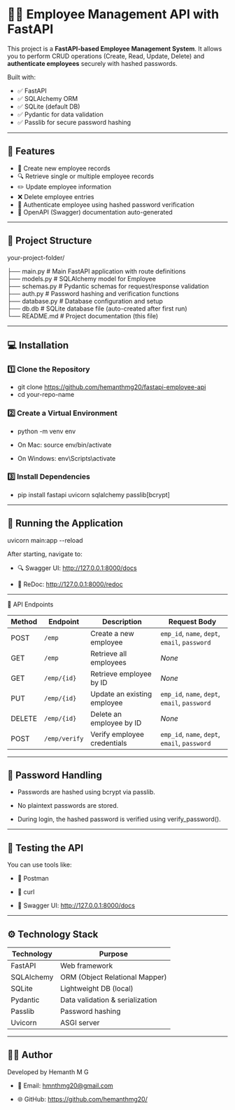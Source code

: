 # 🧑‍💼 Employee Management API with FastAPI

This project is a **FastAPI-based Employee Management System**. It allows you to perform CRUD operations (Create, Read, Update, Delete) and **authenticate employees** securely with hashed passwords.

Built with:
- ✅ FastAPI
- ✅ SQLAlchemy ORM
- ✅ SQLite (default DB)
- ✅ Pydantic for data validation
- ✅ Passlib for secure password hashing

---

## 📌 Features

- 🚀 Create new employee records
- 🔍 Retrieve single or multiple employee records
- ✏️ Update employee information
- ❌ Delete employee entries
- 🔐 Authenticate employee using hashed password verification
- 📄 OpenAPI (Swagger) documentation auto-generated

---

## 📁 Project Structure

your-project-folder/

├── main.py # Main FastAPI application with route definitions    
├── models.py # SQLAlchemy model for Employee    
├── schemas.py # Pydantic schemas for request/response validation                                                                                                             
├── auth.py # Password hashing and verification functions                                                                                                                     
├── database.py # Database configuration and setup                                                                                                                            
├── db.db # SQLite database file (auto-created after first run)  
└── README.md # Project documentation (this file)                                                                                                                             

---

## 💻 Installation

### 1️⃣ Clone the Repository

- git clone https://github.com/hemanthmg20/fastapi-employee-api
- cd your-repo-name

### 2️⃣ Create a Virtual Environment

- python -m venv env

- On Mac: source env/bin/activate

- On Windows: env\Scripts\activate

### 3️⃣ Install Dependencies

- pip install fastapi uvicorn sqlalchemy passlib[bcrypt]

---

## 🚀 Running the Application

uvicorn main:app --reload

After starting, navigate to:

- 🔍 Swagger UI: http://127.0.0.1:8000/docs

- 📘 ReDoc: http://127.0.0.1:8000/redoc

---

🔗 API Endpoints

| Method | Endpoint      | Description                 | Request Body                                  |
| ------ | ------------- | --------------------------- | --------------------------------------------- |
| POST   | `/emp`        | Create a new employee       | `emp_id`, `name`, `dept`, `email`, `password` |
| GET    | `/emp`        | Retrieve all employees      | *None*                                        |
| GET    | `/emp/{id}`   | Retrieve employee by ID     | *None*                                        |
| PUT    | `/emp/{id}`   | Update an existing employee | `emp_id`, `name`, `dept`, `email`, `password` |
| DELETE | `/emp/{id}`   | Delete an employee by ID    | *None*                                        |
| POST   | `/emp/verify` | Verify employee credentials | `emp_id`, `name`, `dept`, `email`, `password` |

---

## 🧠 Password Handling

- Passwords are hashed using bcrypt via passlib.

- No plaintext passwords are stored.

- During login, the hashed password is verified using verify_password().

---

## 🧪 Testing the API

You can use tools like:

- 🔧 Postman

- 🧪 curl

- 🧰 Swagger UI: http://127.0.0.1:8000/docs

---

## ⚙️ Technology Stack

| Technology | Purpose                         |
| ---------- | ------------------------------- |
| FastAPI    | Web framework                   |
| SQLAlchemy | ORM (Object Relational Mapper)  |
| SQLite     | Lightweight DB (local)          |
| Pydantic   | Data validation & serialization |
| Passlib    | Password hashing                |
| Uvicorn    | ASGI server                     |

---

## 🙋‍♂️ Author

Developed by Hemanth M G

- 📧 Email: hmnthmg20@gmail.com

- 🌐 GitHub: https://github.com/hemanthmg20/


